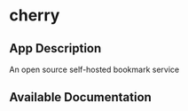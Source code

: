 # cherry

## App Description

An open source self-hosted bookmark service

## Available Documentation

